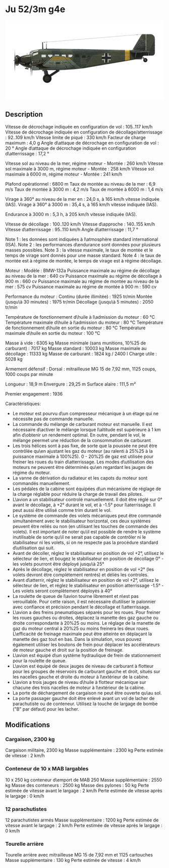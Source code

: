 # Ju 52/3m g4e

![ju523mg4e](../images/ju523mg4e.png)

## Description

Vitesse de décrochage indiquée en configuration de vol : 105..117 km/h
Vitesse de décrochage indiquée en configuration de décollage/atterrissage : 92..109 km/h
Vitesse limite de piqué : 330 km/h
Facteur de charge maximum : 4,0 g
Angle d\attaque de décrochage en configuration de vol : 20 °
Angle d\attaque de décrochage indiquée en configuration d\atterrissage : 17,2 °

Vitesse sol au niveau de la mer, régime moteur - Montée : 260 km/h
Vitesse sol maximale à 3000 m, régime moteur - Montée : 258 km/h
Vitesse sol maximale à 6000 m, régime moteur - Montée : 241 km/h

Plafond opérationnel : 6800 m
Taux de montée au niveau de la mer : 6,9 m/s
Taux de montée à 3000 m : 4,2 m/s
Taux de montée à 6000 m : 1,4 m/s

Virage à 360° au niveau de la mer en : 24,0 s, à 165 km/h vitesse indiquée (IAS).
Virage à 360° à 3000 m : 35,4 s, à 165 km/h vitesse indiquée (IAS).

Endurance à 3000 m : 5,3 h, à 205 km/h vitesse indiquée (IAS).

Vitesse de décollage : 100..120 km/h
Vitesse d\approche : 140..155 km/h
Vitesse d\atterrissage : 95..110 km/h
Angle d\atterrissage : 11,7 °

Note 1 : les données sont indiquées à l\atmosphère standard international (ISA).
Note 2 : les performances d\endurance sont données pour plusieurs masses possibles.
Note 3 : la vitesse maximale, le taux de montée et le temps de virage sont donnés pour une masse standard.
Note 4 : le taux de montée est à régime de montée, le temps de virage est à régime décollage.

Moteur :
Modèle : BMW-132a
Puissance maximale au régime de décollage au niveau de la mer : 640 cv
Puissance maximale au régime de décollage à 900 m : 660 cv
Puissance maximale au régime de montée au niveau de la mer : 575 cv
Puissance maximale au régime de montée à 900 m : 590 cv

Performance du moteur :
Continu (durée illimitée) : 1925 tr/min
Montée (jusqu\à 30 minutes) : 1975 tr/min
Décollage (jusqu\à 5 minutes) : 2050 tr/min

Température de fonctionnement d\huile à l\admission du moteur : 60 °C
Température maximale d\huile à l\admission du moteur : 80 °C
Température de fonctionnement d\huile en sortie du moteur : 80 °C
Température maximale d\huile en sortie du moteur : 100 °C

Masse à vide : 6305 kg
Masse minimale (sans munitions, 10%25 de carburant) : 7017 kg
Masse standard : 10003 kg
Masse maximale au décollage : 11333 kg
Masse de carburant : 1824 kg / 2400 l
Charge utile : 5028 kg

Armement défensif :
Dorsal : mitrailleuse MG 15 de 7,92 mm, 1125 coups, 1000 coups par minute

Longueur : 18,9 m
Envergure : 29,25 m
Surface alaire : 111,5 m²

Premier engagement : 1936


Caractèristiques:
- Le moteur est pourvu d\un compresseur mécanique à un étage qui ne nécessite pas de commande manuelle.
- La commande du mélange de carburant moteur est manuelle. Il est nécessaire d\activer le mélange lorsque l\altitude est supérieure à 1 km afin d\obtenir un rendement optimal. En outre, pendant le vol, le mélange peermet une réduction de la consommation de carburant
- Les trois hélices sont à pas fixe, de sorte que la poussée ne peut être contrôlée qu\en ajustant les gaz du moteur (au ralenti à 25%25 à la puissance maximale à 100%25). 0 - 20%25 de gaz est utilisée pour freiner les roues du train d\atterrissage. Les modes d\utilisation des moteurs ne peuvent être déterminés qu\en regardant les jauges de régime du moteur.
- La vanne de dérivation du radiateur et les capots du moteur sont commandés manuellement.
- Les pédales de la cabine sont équipées d\un mécanisme de réglage de la charge réglable pour réduire la charge de travail des pilotes.
- L\avion a un stabilisateur controlé manuellement. Il doit être réglé sur 0° avant le décollage, à +2° durant le vol, et à -1.5° pour l\aterrissage. Il peut aussi être utilisé comme trim durant le vol.
- Le système de commande des volets mécaniques peut être commandé simultanément avec le stabilisateur horizontal, ces deux systèmes peuvent être reliés ou non (en utilisant les touches de commande des volets). Il est important de noter qu\il est possible de rendre le système inutilisable de sorte qu\il ne serait pas capable de contrôler ni le stabilisateur ni les volets, si on ne respecte pas la procédure standard d\utilisation qui suit.
- Avant de décoller, réglez le stabilisateur en position de vol +2°, utilisez le sélecteur de lien, et bougez le stabilisateur en position de décollage 0° - les volets pourront être déployé jusqu\à 25°
- Après le décollage, réglez le stabilisateur en position de vol +2° (les volets devront être complètement rentrés) et déliés les controles.
- Avant d\atterrir, réglez le stabilisateur en position de vol +2°, utilisez le sélecteur de lien, et réglez le stabilisateur en position atterrissage -1.5° - Les volets seront complètement déployés à 40°
- La roulette de queue de l\avion tourne librement et n\est pas verouillable. Pour cette raison, il est nécessaire d\utiliser le palonnier avec confiance et précision pendant le décollage et l\atterrissage.
- L\avion a des freins pneumatiques séparés pour les roues. Pour freiner les roues gauches ou droites, déplacez la manette des gaz gauche ou droite correspondante à 20%25 ou moins. Le réglage de la manette de gaz du moteur central à 20%25 ou moins freinera les deux roues. L\efficacité de freinage maximale peut être atteinte en déplaçant la manette des gaz tout en bas. Dans la simulation, vous pouvez également utiliser les boutons de frein pour déplacer les accélérateurs de moteur gauche et droit sur la position de freinage.
- L\avion est équipé d\un système hydraulique de frein de stationnement pour la roulette de queue.
- L\avion est équipé de deux jauges de niveau de carburant à flotteur pour les groupes de réservoirs de carburant gauche et droit, situés sur les nacelles gauche et droite du moteur à l\extérieur de la cabine.
- L\avion a trois jauges de niveau d\huile à flotteur mécanique sur chacune des trois nacelles de moteur à l\extérieur de la cabine.
- La porte de déchargement de cargaison ne peut être ouverte qu\au sol.
- La porte passager gauche doit être enlevé avant un vol de lacher de parachutiste ou de conteneur. Utilisez la touche de largage de bombe ("B" par défaut) pour les lacher.

## Modifications

### Cargaison, 2300 kg

Cargaison militaire, 2300 kg
Masse supplémentaire : 2300 kg
Perte estimée de vitesse : 2 km/h

### Conteneur de 10 x MAB largables

10 x 250 kg conteneur d\emport de MAB 250
Masse supplémentaire : 2550 kg
Masse des conteneurs : 2500 kg
Masse des pylones : 50 kg
Perte estimée de vitesse avant le largage : 2 km/h
Perte estimée de vitesse après le largage : 0 km/h
### 12 parachutistes

12 parachutistes armés
Masse supplémentaire : 1200 kg
Perte estimée de vitesse avant le largage : 2 km/h
Perte estimée de vitesse après le largage : 0 km/h
### Tourelle arrière

Tourelle arrière avec mitrailleuse MG 15 de 7,92 mm et 1125 cartouches
Masse supplémentaire : 130 kg
Perte estimée de vitesse : 4 km/h